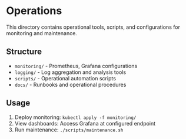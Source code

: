 # Operations

This directory contains operational tools, scripts, and configurations for monitoring and maintenance.

## Structure

- `monitoring/` - Prometheus, Grafana configurations
- `logging/` - Log aggregation and analysis tools
- `scripts/` - Operational automation scripts
- `docs/` - Runbooks and operational procedures

## Usage

1. Deploy monitoring: `kubectl apply -f monitoring/`
2. View dashboards: Access Grafana at configured endpoint
3. Run maintenance: `./scripts/maintenance.sh`